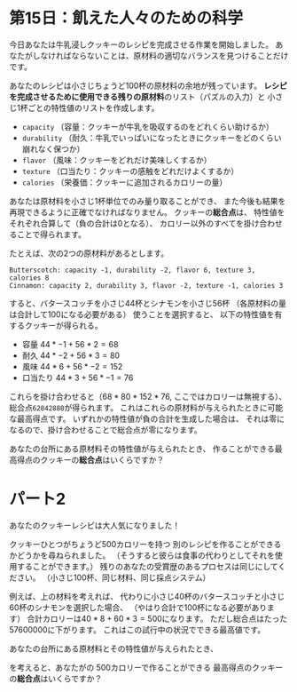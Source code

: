 # 第15日：飢えた人々のための科学 #

今日あなたは牛乳浸しクッキーのレシピを完成させる作業を開始しました。
あなたがしなければならないことは、原材料の適切なバランスを見つけることだけです。

あなたのレシピは小さじちょうど100杯の原材料の余地が残っています。
**レシピを完成させるために使用できる残りの原材料**のリスト（パズルの入力）と
小さじ1杯ごとの特性値のリストを作成します。

- `capacity` （容量：クッキーが牛乳を吸収するのをどれくらい助けるか）
- `durability` （耐久：牛乳でいっぱいになったときにクッキーをどのくらい崩れなく保つか）
- `flavor` （風味：クッキーをどれだけ美味しくするか）
- `texture` （口当たり：クッキーの感触をどれだけよくするか）
- `calories` （栄養価：クッキーに追加されるカロリーの量）

あなたは原材料を小さじ1杯単位でのみ量り取ることができ、
また今後も結果を再現できるように正確でなければなりません。
クッキーの**総合点**は、
特性値をそれぞれ合算して（負の合計は0となる）、
カロリー以外のすべてを掛け合わせることで得られます。

たとえば、次の2つの原材料があるとします。

~~~
Butterscotch: capacity -1, durability -2, flavor 6, texture 3, calories 8
Cinnamon: capacity 2, durability 3, flavor -2, texture -1, calories 3
~~~

すると、バタースコッチを小さじ44杯とシナモンを小さじ56杯
（各原材料の量は合計して100になる必要がある）
使うことを選択すると、
以下の特性値を有するクッキーが得られる。

- 容量 $44*-1 + 56*2 = 68$
- 耐久 $44*-2 + 56*3 = 80$
- 風味 $44*6 + 56*-2 = 152$
- 口当たり $44*3 + 56*-1 = 76$

これらを掛け合わせると（$68 * 80 * 152 * 76$, ここではカロリーは無視する）、
総合点`62842880`が得られます。
これはこれらの原材料が与えられたときに可能な最高得点です。
いずれかの特性値が負の合計を生成した場合は、
それは零になるので、掛け合わせることで総合点が零になります。

あなたの台所にある原材料その特性値が与えられたとき、
作ることができる最高得点のクッキーの**総合点**はいくらですか？

# パート2 #

あなたのクッキーレシピは大人気になりました！

クッキーひとつがちょうど500カロリーを持つ
別のレシピを作ることができるかどうかを尋ねられました。
（そうすると彼らは食事の代わりとしてそれを使用することができます。）
残りのあなたの受賞歴のあるプロセスは同じにしてください。
（小さじ100杯、同じ材料、同じ採点システム）

例えば、上の材料を考えれば、
代わりに小さじ40杯のバタースコッチと小さじ60杯のシナモンを選択した場合、
（やはり合計で100杯になる必要があります）
合計カロリーは$40*8 + 60*3 = 500$になります。
ただし総合点はたった57600000に下がります。
これはこの試行中の状況でできる最高値です。

あなたの台所にある原材料とその特性値が与えられたとき、

を考えると、あなたがの
500カロリーで作ることができる
最高得点のクッキーの**総合点**はいくらですか？
